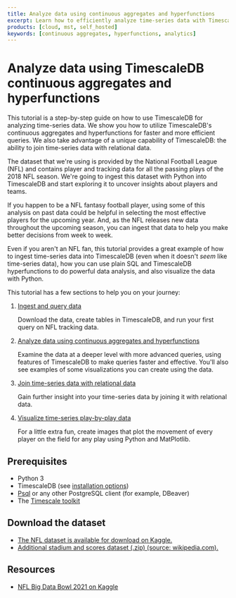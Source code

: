 ```yaml
---
title: Analyze data using continuous aggregates and hyperfunctions
excerpt: Learn how to efficiently analyze time-series data with TimescaleDB's features
products: [cloud, mst, self_hosted]
keywords: [continuous aggregates, hyperfunctions, analytics]
---
```


# Analyze data using TimescaleDB continuous aggregates and hyperfunctions

This tutorial is a step-by-step guide on how to use TimescaleDB for analyzing time-series data. We show you how to utilize TimescaleDB's continuous aggregates and hyperfunctions for faster and more efficient queries.
We also take advantage of a unique capability of TimescaleDB: the ability to
join time-series data with relational data.

The dataset that we're using is provided by the National Football League (NFL)
and contains player and tracking data for all the passing plays of the 2018 NFL
season. We're going to ingest this dataset with Python into TimescaleDB and start
exploring it to uncover insights about players and teams.

If you happen to be a NFL fantasy football player, using
some of this analysis on past data could be helpful in selecting the most effective
players for the upcoming year. And, as the NFL releases new data throughout the
upcoming season, you can ingest that data to help you make better decisions from
week to week.

Even if you aren't an NFL fan, this tutorial provides a great example
of how to ingest time-series data into TimescaleDB (even when it doesn't _seem_ like
time-series data), how you can use plain SQL and TimescaleDB hyperfunctions to do
powerful data analysis, and also visualize the data with Python.

This tutorial has a few sections to help you on your journey:

1.  [Ingest and query data][ingest-query]

    Download the data, create tables in TimescaleDB, and run your first query on NFL tracking data.
2.  [Analyze data using continuous aggregates and hyperfunctions][analyze-data]

    Examine the data at a deeper level with more advanced queries, using features of TimescaleDB to make queries faster and effective. You'll also see examples of some visualizations you can create using the data.
3.  [Join time-series data with relational data][join-data]

    Gain further insight into your time-series data by joining it with relational data.
4.  [Visualize time-series play-by-play data][visualize-plays]

    For a little extra fun, create images that plot the movement of every player on the field for any play using Python and MatPlotlib.

## Prerequisites

*   Python 3
*   TimescaleDB (see [installation options][install-timescale])
*   [Psql][psql-install] or any other PostgreSQL client (for example, DBeaver)
*   The [Timescale toolkit][toolkit]

## Download the dataset

*   [The NFL dataset is available for download on Kaggle.][kaggle-download]
*   [Additional stadium and scores dataset (.zip) (source: wikipedia.com).][extra-download]

## Resources

*   [NFL Big Data Bowl 2021 on Kaggle](https://www.kaggle.com/c/nfl-big-data-bowl-2021)

[analyze-data]: /tutorials/:currentVersion:/nfl-analytics/advanced-analysis/
[extra-download]: https://assets.timescale.com/docs/downloads/nfl_2018.zip
[ingest-query]: /tutorials/:currentVersion:/nfl-analytics/ingest-and-query
[install-timescale]: /getting-started/latest/
[join-data]: /tutorials/:currentVersion:/nfl-analytics/join-with-relational
[kaggle-download]: https://www.kaggle.com/c/nfl-big-data-bowl-2021/data
[psql-install]: /use-timescale/:currentVersion:/connecting/psql
[toolkit]: /use-timescale/:currentVersion:/install-timescaledb-toolkit
[visualize-plays]: /tutorials/:currentVersion:/nfl-analytics/play-visualization/
